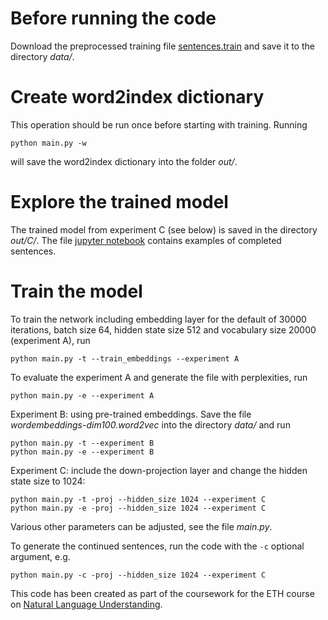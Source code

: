 # Before running the code
Download the preprocessed training file [sentences.train](https://www.icloud.com/iclouddrive/0fZUO7iKl9A5QdQinOLa2voGQ#sentences) and save it to the directory _data/_.

# Create word2index dictionary
This operation should be run once before starting with training. Running

```
python main.py -w
```

will save the word2index dictionary into the folder _out/_.

# Explore the trained model
The trained model from experiment C (see below) is saved in the directory _out/C/_. The file [jupyter notebook](./continuation.ipynb) contains examples of completed sentences.

# Train the model
To train the network including embedding layer for the default of 30000 iterations, batch size 64, hidden state size 512 and vocabulary size 20000 (experiment A), run

```
python main.py -t --train_embeddings --experiment A
```

To evaluate the experiment A and generate the file with perplexities, run

```
python main.py -e --experiment A
```

Experiment B: using pre-trained embeddings. Save the file _wordembeddings-dim100.word2vec_ into the directory _data/_ and run
```
python main.py -t --experiment B
python main.py -e --experiment B
```

Experiment C: include the down-projection layer and change the hidden state size to 1024:

```
python main.py -t -proj --hidden_size 1024 --experiment C
python main.py -e -proj --hidden_size 1024 --experiment C
```

Various other parameters can be adjusted, see the file _main.py_.

To generate the continued sentences, run the code with the ```-c``` optional argument, e.g.
```
python main.py -c -proj --hidden_size 1024 --experiment C
```

This code has been created as part of the coursework for the ETH course on [Natural Language Understanding](http://www.da.inf.ethz.ch/teaching/2019/NLU/).
